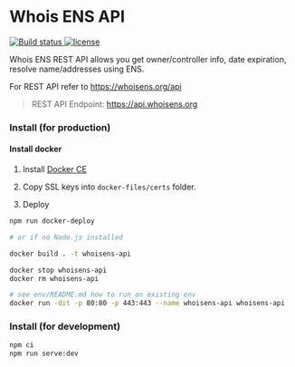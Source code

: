 # Whois ENS API

<p>
  <a href="https://travis-ci.org/whoisens/whoisens-api">
    <img src="https://api.travis-ci.org/whoisens/whoisens-api.svg?branch=master" alt="Build status">
  </a>

  <a href="https://github.com/whoisens/whoisens-api/blob/master/LICENSE">
    <img src="https://img.shields.io/npm/l/whoisens-api.svg" alt="license">
  </a>
</p>


Whois ENS REST API allows you get owner/controller info, date expiration, resolve name/addresses using ENS.

For REST API refer to https://whoisens.org/api

> REST API Endpoint: https://api.whoisens.org


### Install (for production)

#### Install docker

1. Install [Docker CE](https://docs.docker.com/install/linux/docker-ce/ubuntu/#install-docker-ce)

2. Copy SSL keys into `docker-files/certs` folder.

3. Deploy


```bash
npm run docker-deploy

# or if no Node.js installed

docker build . -t whoisens-api

docker stop whoisens-api
docker rm whoisens-api

# see env/README.md how to run on existing env
docker run -dit -p 80:80 -p 443:443 --name whoisens-api whoisens-api
```


### Install (for development)

```bash
npm ci
npm run serve:dev
```
